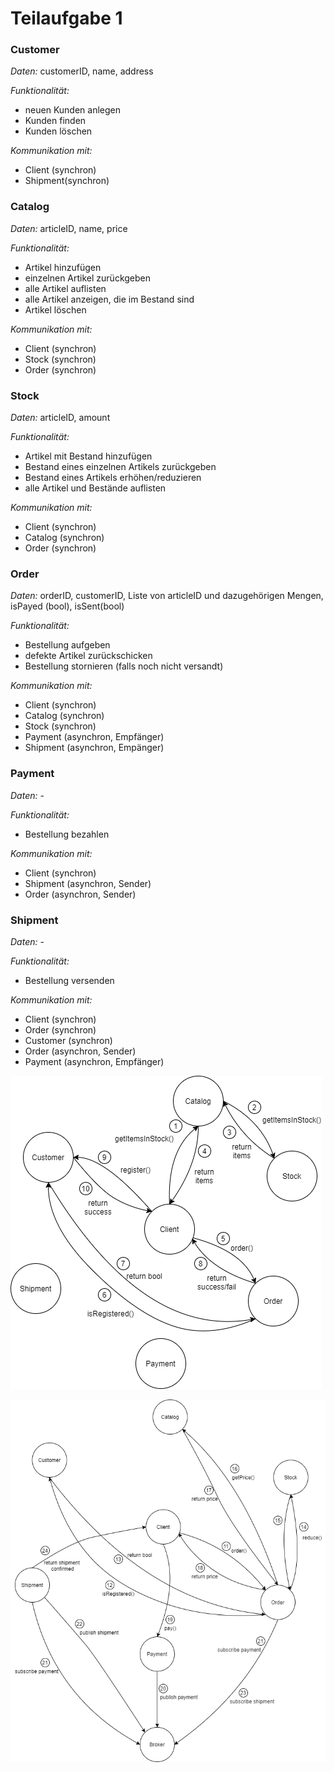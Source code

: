 # Teilaufgabe 1


### Customer

*Daten:* customerID, name, address

*Funktionalität:*
* neuen Kunden anlegen
* Kunden finden
* Kunden löschen

*Kommunikation mit:* 
* Client (synchron)
* Shipment(synchron)


### Catalog

*Daten:* articleID, name, price 

*Funktionalität:* 
* Artikel hinzufügen
* einzelnen Artikel zurückgeben
* alle Artikel auflisten
* alle Artikel anzeigen, die im Bestand sind
* Artikel löschen

*Kommunikation mit:* 
* Client (synchron)
* Stock (synchron)
* Order (synchron)


### Stock

*Daten:* articleID, amount 

*Funktionalität:* 
* Artikel mit Bestand hinzufügen
* Bestand eines einzelnen Artikels zurückgeben
* Bestand eines Artikels erhöhen/reduzieren
* alle Artikel und Bestände auflisten

*Kommunikation mit:* 
* Client (synchron)
* Catalog (synchron)
* Order (synchron)


### Order 

*Daten:* orderID, customerID, Liste von articleID und dazugehörigen Mengen, isPayed (bool), isSent(bool)

*Funktionalität:* 
* Bestellung aufgeben
* defekte Artikel zurückschicken
* Bestellung stornieren (falls noch nicht versandt)

*Kommunikation mit:* 
* Client (synchron)
* Catalog (synchron)
* Stock (synchron)
* Payment (asynchron, Empfänger)
* Shipment (asynchron, Empänger)


### Payment

*Daten:* -

*Funktionalität:* 
* Bestellung bezahlen

*Kommunikation mit:* 
* Client (synchron)
* Shipment (asynchron, Sender)
* Order (asynchron, Sender)


### Shipment

*Daten:* -

*Funktionalität:* 
* Bestellung versenden

*Kommunikation mit:* 
* Client (synchron)
* Order (synchron)
* Customer (synchron)
* Order (asynchron, Sender)
* Payment (asynchron, Empfänger)


![image info](./img/TA1.png)

![image info](./img/TA2.png)


